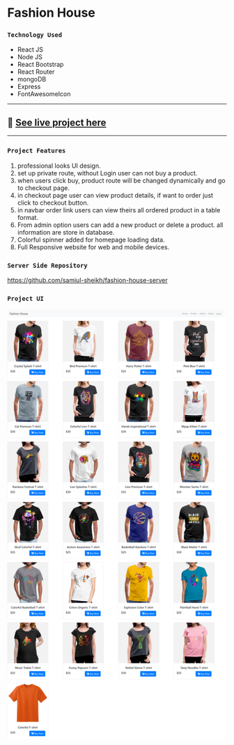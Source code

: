 # Fashion House
### `Technology Used`
- React JS
- Node JS
- React Bootstrap
- React Router
- mongoDB
- Express
- FontAwesomeIcon
---
## :link: [See live project here](https://fashion-house-bd.web.app/)

---
### `Project Features`
1. professional looks UI design.
2. set up private route, without Login user can not buy a product.
3. when users click buy, product route will be changed dynamically and go to checkout page.
4. in checkout page user can view product details, if want to order just click to checkout button.
5. in navbar order link users can view theirs all ordered product in a table format.
6. From admin option users can add a new product or delete a product. all information are store in database.
7. Colorful spinner added for homepage loading data.
7. Full Responsive website for web and mobile devices.

### `Server Side Repository`
https://github.com/samiul-sheikh/fashion-house-server

### `Project UI`
<img src="./src/images/project-ui/homepage.png">